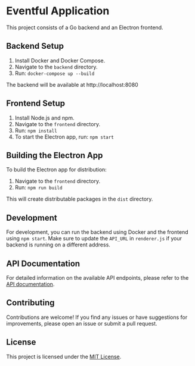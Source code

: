 # Eventful Application

This project consists of a Go backend and an Electron frontend.

## Backend Setup

1. Install Docker and Docker Compose.
2. Navigate to the `backend` directory.
3. Run: `docker-compose up --build`

The backend will be available at http://localhost:8080

## Frontend Setup

1. Install Node.js and npm.
2. Navigate to the `frontend` directory.
3. Run: `npm install`
4. To start the Electron app, run: `npm start`

## Building the Electron App

To build the Electron app for distribution:

1. Navigate to the `frontend` directory.
2. Run: `npm run build`

This will create distributable packages in the `dist` directory.

## Development

For development, you can run the backend using Docker and the frontend using `npm start`. Make sure to update the `API_URL` in `renderer.js` if your backend is running on a different address.

## API Documentation

For detailed information on the available API endpoints, please refer to the [API documentation](API.md).

## Contributing

Contributions are welcome! If you find any issues or have suggestions for improvements, please open an issue or submit a pull request.

## License

This project is licensed under the [MIT License](LICENSE).
